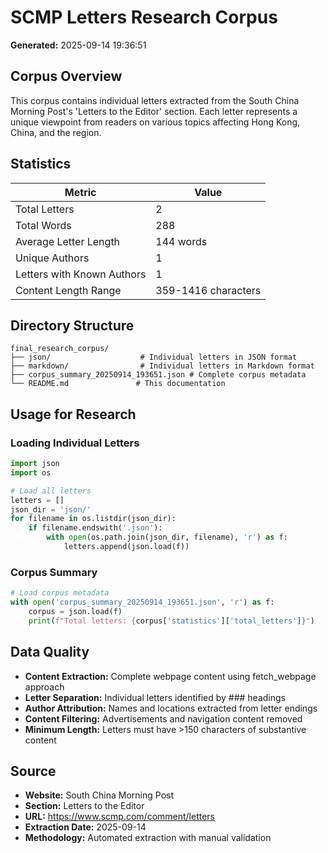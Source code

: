 # SCMP Letters Research Corpus

**Generated:** 2025-09-14 19:36:51

## Corpus Overview

This corpus contains individual letters extracted from the South China Morning Post's 'Letters to the Editor' section. Each letter represents a unique viewpoint from readers on various topics affecting Hong Kong, China, and the region.

## Statistics

| Metric | Value |
|--------|-------|
| Total Letters | 2 |
| Total Words | 288 |
| Average Letter Length | 144 words |
| Unique Authors | 1 |
| Letters with Known Authors | 1 |
| Content Length Range | 359-1416 characters |

## Directory Structure

```
final_research_corpus/
├── json/                    # Individual letters in JSON format
├── markdown/                # Individual letters in Markdown format
├── corpus_summary_20250914_193651.json # Complete corpus metadata
└── README.md               # This documentation
```

## Usage for Research

### Loading Individual Letters
```python
import json
import os

# Load all letters
letters = []
json_dir = 'json/'
for filename in os.listdir(json_dir):
    if filename.endswith('.json'):
        with open(os.path.join(json_dir, filename), 'r') as f:
            letters.append(json.load(f))
```

### Corpus Summary
```python
# Load corpus metadata
with open('corpus_summary_20250914_193651.json', 'r') as f:
    corpus = json.load(f)
    print(f"Total letters: {corpus['statistics']['total_letters']}")
```

## Data Quality

- **Content Extraction:** Complete webpage content using fetch_webpage approach
- **Letter Separation:** Individual letters identified by ### headings
- **Author Attribution:** Names and locations extracted from letter endings
- **Content Filtering:** Advertisements and navigation content removed
- **Minimum Length:** Letters must have >150 characters of substantive content

## Source

- **Website:** South China Morning Post
- **Section:** Letters to the Editor
- **URL:** https://www.scmp.com/comment/letters
- **Extraction Date:** 2025-09-14
- **Methodology:** Automated extraction with manual validation
